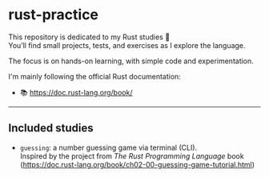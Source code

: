 # rust-practice

This repository is dedicated to my Rust studies 🦀  
You’ll find small projects, tests, and exercises as I explore the language.

The focus is on hands-on learning, with simple code and experimentation.

I'm mainly following the official Rust documentation:

- 📚 https://doc.rust-lang.org/book/  

---

## Included studies

- `guessing`: a number guessing game via terminal (CLI).  
Inspired by the project from _The Rust Programming Language_ book
(https://doc.rust-lang.org/book/ch02-00-guessing-game-tutorial.html)
